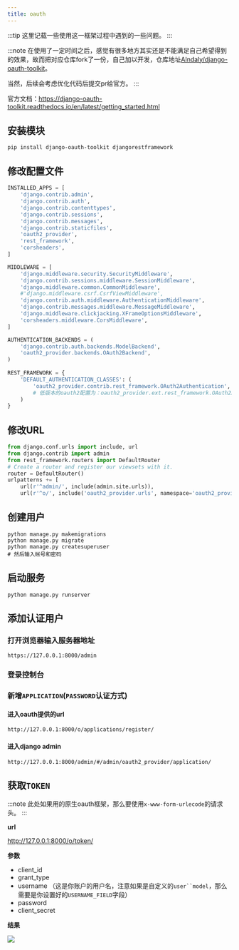 ```yaml
---
title: oauth
---
```


:::tip
这里记载一些使用这一框架过程中遇到的一些问题。
:::

:::note
在使用了一定时间之后，感觉有很多地方其实还是不能满足自己希望得到的效果，故而把对应仓库fork了一份，自己加以开发，仓库地址[Alndaly/django-oauth-toolkit](https://github.com/Alndaly/django-oauth-toolkit)。

当然，后续会考虑优化代码后提交pr给官方。
:::

官方文档：https://django-oauth-toolkit.readthedocs.io/en/latest/getting_started.html

## 安装模块

```shell
pip install django-oauth-toolkit djangorestframework
```

## 修改配置文件

```python settings.py
INSTALLED_APPS = [
    'django.contrib.admin',
    'django.contrib.auth',
    'django.contrib.contenttypes',
    'django.contrib.sessions',
    'django.contrib.messages',
    'django.contrib.staticfiles',
    'oauth2_provider',   
    'rest_framework',
    'corsheaders',
]

MIDDLEWARE = [
    'django.middleware.security.SecurityMiddleware',
    'django.contrib.sessions.middleware.SessionMiddleware',
    'django.middleware.common.CommonMiddleware',
    #'django.middleware.csrf.CsrfViewMiddleware',
    'django.contrib.auth.middleware.AuthenticationMiddleware',
    'django.contrib.messages.middleware.MessageMiddleware',
    'django.middleware.clickjacking.XFrameOptionsMiddleware',
    'corsheaders.middleware.CorsMiddleware',
]

AUTHENTICATION_BACKENDS = (
    'django.contrib.auth.backends.ModelBackend',
    'oauth2_provider.backends.OAuth2Backend',
)
 
REST_FRAMEWORK = {
    'DEFAULT_AUTHENTICATION_CLASSES': (
        'oauth2_provider.contrib.rest_framework.OAuth2Authentication',
        # 低版本的oauth2配置为：oauth2_provider.ext.rest_framework.OAuth2Authentication
    )
}
```

## 修改URL

```python urls.py
from django.conf.urls import include, url
from django.contrib import admin
from rest_framework.routers import DefaultRouter
# Create a router and register our viewsets with it.
router = DefaultRouter()
urlpatterns += [
    url(r'^admin/', include(admin.site.urls)),
    url(r'^o/', include('oauth2_provider.urls', namespace='oauth2_provider'))]
```

## 创建用户

```shell
python manage.py makemigrations
python manage.py migrate
python manage.py createsuperuser
# 然后输入帐号和密码
```

## 启动服务

```shell
python manage.py runserver
```

## 添加认证用户

### 打开浏览器输入服务器地址

```
https://127.0.0.1:8000/admin
```

### 登录控制台

### 新增`APPLICATION`(`PASSWORD`认证方式)

#### 进入oauth提供的url

```
http://127.0.0.1:8000/o/applications/register/
```

#### 进入django admin

```
http://127.0.0.1:8000/admin/#/admin/oauth2_provider/application/
```

## 获取`TOKEN`

:::note
此处如果用的原生oauth框架，那么要使用`x-www-form-urlecode`的请求头。
:::

**url**

http://127.0.0.1:8000/o/token/

**参数**

- client_id
- grant_type
- username （这是你账户的用户名，注意如果是自定义的`user``model`，那么需要是你设置好的`USERNAME_FIELD`字段）
- password
- client_secret

**结果**

![](https://cdn.jsdelivr.net/gh/Alndaly/imgsrc/img/202210292009789.png)